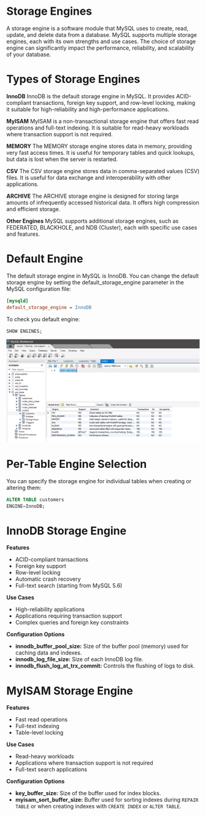 # Storage Engines
A storage engine is a software module that MySQL uses to create, read, update, and delete data from a database. MySQL supports multiple storage engines, each with its own strengths and use cases. The choice of storage engine can significantly impact the performance, reliability, and scalability of your database.

# Types of Storage Engines
**InnoDB**
InnoDB is the default storage engine in MySQL. It provides ACID-compliant transactions, foreign key support, and row-level locking, making it suitable for high-reliability and high-performance applications.

**MyISAM**
MyISAM is a non-transactional storage engine that offers fast read operations and full-text indexing. It is suitable for read-heavy workloads where transaction support is not required.

**MEMORY**
The MEMORY storage engine stores data in memory, providing very fast access times. It is useful for temporary tables and quick lookups, but data is lost when the server is restarted.

**CSV**
The CSV storage engine stores data in comma-separated values (CSV) files. It is useful for data exchange and interoperability with other applications.

**ARCHIVE**
The ARCHIVE storage engine is designed for storing large amounts of infrequently accessed historical data. It offers high compression and efficient storage.

**Other Engines**
MySQL supports additional storage engines, such as FEDERATED, BLACKHOLE, and NDB (Cluster), each with specific use cases and features.

# Default Engine
The default storage engine in MySQL is InnoDB. You can change the default storage engine by setting the default_storage_engine parameter in the MySQL configuration file:

```ini
[mysqld]
default_storage_engine = InnoDB
```
To check you default engine:

```sql
SHOW ENGINES;
```
![SHOW ENGINES](./images/show-engines.png)
# Per-Table Engine Selection
You can specify the storage engine for individual tables when creating or altering them:

```sql
ALTER TABLE customers
ENGINE=InnoDB;
```

# InnoDB Storage Engine

**Features**
* ACID-compliant transactions
* Foreign key support
* Row-level locking
* Automatic crash recovery
* Full-text search (starting from MySQL 5.6)

**Use Cases**
* High-reliability applications
* Applications requiring transaction support
* Complex queries and foreign key constraints

**Configuration Options**
* **innodb_buffer_pool_size:** Size of the buffer pool (memory) used for caching data and indexes.
* **innodb_log_file_size:** Size of each InnoDB log file.
* **innodb_flush_log_at_trx_commit:** Controls the flushing of logs to disk.

# MyISAM Storage Engine

**Features**
* Fast read operations
* Full-text indexing
* Table-level locking

**Use Cases**
* Read-heavy workloads
* Applications where transaction support is not required
* Full-text search applications

**Configuration Options**
* **key_buffer_size:** Size of the buffer used for index blocks.
* **myisam_sort_buffer_size:** Buffer used for sorting indexes during `REPAIR TABLE` or when creating indexes with `CREATE INDEX` or `ALTER TABLE`.

